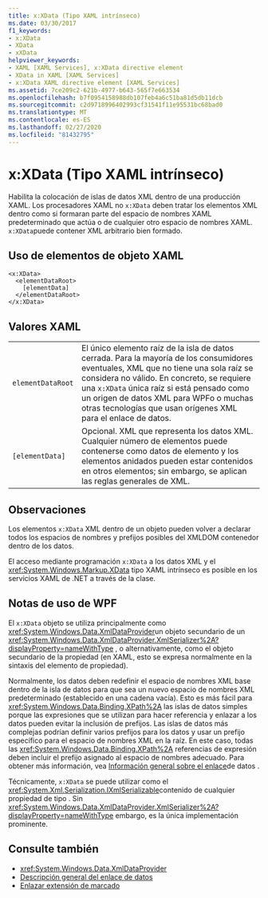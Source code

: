 ```yaml
---
title: x:XData (Tipo XAML intrínseco)
ms.date: 03/30/2017
f1_keywords:
- x:XData
- XData
- xXData
helpviewer_keywords:
- XAML [XAML Services], x:XData directive element
- XData in XAML [XAML Services]
- x:XData XAML directive element [XAML Services]
ms.assetid: 7ce209c2-621b-4977-b643-565f7e663534
ms.openlocfilehash: b7f0954158988db107feb4a6c51ba81d5db11dcb
ms.sourcegitcommit: c2d9718996402993cf31541f11e95531bc68bad0
ms.translationtype: MT
ms.contentlocale: es-ES
ms.lasthandoff: 02/27/2020
ms.locfileid: "81432795"
---
```

# <a name="xxdata-intrinsic-xaml-type"></a>x:XData (Tipo XAML intrínseco)
Habilita la colocación de islas de datos XML dentro de una producción XAML. Los procesadores XAML no `x:XData` deben tratar los elementos XML dentro como si formaran parte del espacio de nombres XAML predeterminado que actúa o de cualquier otro espacio de nombres XAML. `x:XData`puede contener XML arbitrario bien formado.

## <a name="xaml-object-element-usage"></a>Uso de elementos de objeto XAML

```xaml
<x:XData>
  <elementDataRoot>
    [elementData]
  </elementDataRoot>
</x:XData>
```

## <a name="xaml-values"></a>Valores XAML

|||
|-|-|
|`elementDataRoot`|El único elemento raíz de la isla de datos cerrada. Para la mayoría de los consumidores eventuales, XML que no tiene una sola raíz se considera no válido. En concreto, se requiere una `x:XData` única raíz si está pensado como un origen de datos XML para WPFo o muchas otras tecnologías que usan orígenes XML para el enlace de datos.|
|`[elementData]`|Opcional. XML que representa los datos XML. Cualquier número de elementos puede contenerse como datos de elemento y los elementos anidados pueden estar contenidos en otros elementos; sin embargo, se aplican las reglas generales de XML.|

## <a name="remarks"></a>Observaciones

Los elementos `x:XData` XML dentro de un objeto pueden volver a declarar todos los espacios de nombres y prefijos posibles del XMLDOM contenedor dentro de los datos.

El acceso mediante programación `x:XData` a los datos XML y el <xref:System.Windows.Markup.XData> tipo XAML intrínseco es posible en los servicios XAML de .NET a través de la clase.

## <a name="wpf-usage-notes"></a>Notas de uso de WPF

El `x:XData` objeto se utiliza principalmente como <xref:System.Windows.Data.XmlDataProvider>un objeto secundario de un <xref:System.Windows.Data.XmlDataProvider.XmlSerializer%2A?displayProperty=nameWithType> , o alternativamente, como el objeto secundario de la propiedad (en XAML, esto se expresa normalmente en la sintaxis del elemento de propiedad).

Normalmente, los datos deben redefinir el espacio de nombres XML base dentro de la isla de datos para que sea un nuevo espacio de nombres XML predeterminado (establecido en una cadena vacía). Esto es más fácil para <xref:System.Windows.Data.Binding.XPath%2A> las islas de datos simples porque las expresiones que se utilizan para hacer referencia y enlazar a los datos pueden evitar la inclusión de prefijos. Las islas de datos más complejas podrían definir varios prefijos para los datos y usar un prefijo específico para el espacio de nombres XML en la raíz. En este caso, todas las <xref:System.Windows.Data.Binding.XPath%2A> referencias de expresión deben incluir el prefijo asignado al espacio de nombres adecuado. Para obtener más información, vea [Información general sobre el enlace](../data/data-binding-overview.md)de datos .

Técnicamente, `x:XData` se puede utilizar como el <xref:System.Xml.Serialization.IXmlSerializable>contenido de cualquier propiedad de tipo . Sin <xref:System.Windows.Data.XmlDataProvider.XmlSerializer%2A?displayProperty=nameWithType> embargo, es la única implementación prominente.

## <a name="see-also"></a>Consulte también

- <xref:System.Windows.Data.XmlDataProvider>
- [Descripción general del enlace de datos](../data/data-binding-overview.md)
- [Enlazar extensión de marcado](../../framework/wpf/advanced/binding-markup-extension.md)
